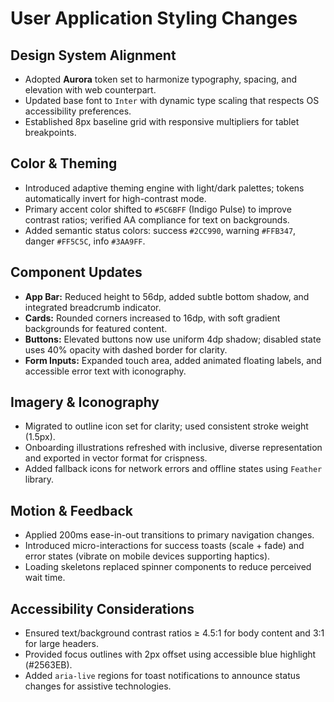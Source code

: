 # User Application Styling Changes

## Design System Alignment
- Adopted **Aurora** token set to harmonize typography, spacing, and elevation with web counterpart.
- Updated base font to `Inter` with dynamic type scaling that respects OS accessibility preferences.
- Established 8px baseline grid with responsive multipliers for tablet breakpoints.

## Color & Theming
- Introduced adaptive theming engine with light/dark palettes; tokens automatically invert for high-contrast mode.
- Primary accent color shifted to `#5C6BFF` (Indigo Pulse) to improve contrast ratios; verified AA compliance for text on backgrounds.
- Added semantic status colors: success `#2CC990`, warning `#FFB347`, danger `#FF5C5C`, info `#3AA9FF`.

## Component Updates
- **App Bar:** Reduced height to 56dp, added subtle bottom shadow, and integrated breadcrumb indicator.
- **Cards:** Rounded corners increased to 16dp, with soft gradient backgrounds for featured content.
- **Buttons:** Elevated buttons now use uniform 4dp shadow; disabled state uses 40% opacity with dashed border for clarity.
- **Form Inputs:** Expanded touch area, added animated floating labels, and accessible error text with iconography.

## Imagery & Iconography
- Migrated to outline icon set for clarity; used consistent stroke weight (1.5px).
- Onboarding illustrations refreshed with inclusive, diverse representation and exported in vector format for crispness.
- Added fallback icons for network errors and offline states using `Feather` library.

## Motion & Feedback
- Applied 200ms ease-in-out transitions to primary navigation changes.
- Introduced micro-interactions for success toasts (scale + fade) and error states (vibrate on mobile devices supporting haptics).
- Loading skeletons replaced spinner components to reduce perceived wait time.

## Accessibility Considerations
- Ensured text/background contrast ratios ≥ 4.5:1 for body content and 3:1 for large headers.
- Provided focus outlines with 2px offset using accessible blue highlight (#2563EB).
- Added `aria-live` regions for toast notifications to announce status changes for assistive technologies.
